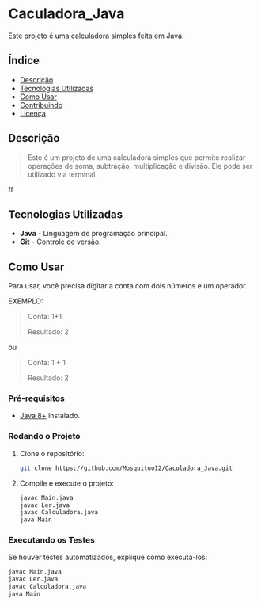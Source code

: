 # Caculadora_Java

Este projeto é uma calculadora simples feita em Java.

## Índice

- [Descrição](#descrição)
- [Tecnologias Utilizadas](#tecnologias-utilizadas)
- [Como Usar](#como-usar)
- [Contribuindo](#contribuindo)
- [Licença](#licença)

## Descrição

> Este é um projeto de uma calculadora simples que permite realizar operações de soma, subtração, multiplicação e divisão. Ele pode ser utilizado via terminal.

ff

## Tecnologias Utilizadas

- **Java** - Linguagem de programação principal.
- **Git** - Controle de versão.
  
## Como Usar

Para usar, você precisa digitar a conta com dois números e um operador.

EXEMPLO:    

> Conta: 1+1
>
> Resultado: 2

ou

> Conta: 1 + 1
>
> Resultado: 2

### Pré-requisitos

- [Java 8+](https://www.oracle.com/java/technologies/javase-jdk8-downloads.html) instalado.
  
### Rodando o Projeto

1. Clone o repositório:
    ```bash
    git clone https://github.com/Mosquitoo12/Caculadora_Java.git
    ```


2. Compile e execute o projeto:
    ```bash
    javac Main.java
    javac Ler.java
    javac Calculadora.java
    java Main
    ```

### Executando os Testes

Se houver testes automatizados, explique como executá-los:

```bash
javac Main.java
javac Ler.java
javac Calculadora.java
java Main
